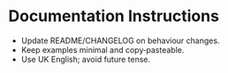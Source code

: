# Documentation Instructions

- Update README/CHANGELOG on behaviour changes.
- Keep examples minimal and copy‑pasteable.
- Use UK English; avoid future tense.

